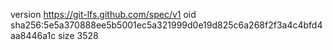 version https://git-lfs.github.com/spec/v1
oid sha256:5e5a370888ee5b5001ec5a321999d0e19d825c6a268f2f3a4c4bfd4aa8446a1c
size 3528
